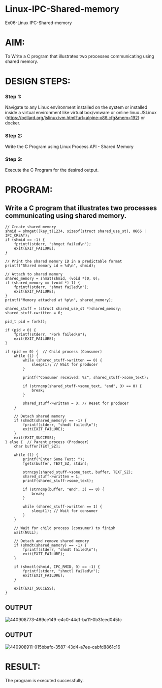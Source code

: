 # Linux-IPC-Shared-memory
Ex06-Linux IPC-Shared-memory

# AIM:
To Write a C program that illustrates two processes communicating using shared memory.

# DESIGN STEPS:

### Step 1:

Navigate to any Linux environment installed on the system or installed inside a virtual environment like virtual box/vmware or online linux JSLinux (https://bellard.org/jslinux/vm.html?url=alpine-x86.cfg&mem=192) or docker.

### Step 2:

Write the C Program using Linux Process API - Shared Memory

### Step 3:

Execute the C Program for the desired output. 

# PROGRAM:

## Write a C program that illustrates two processes communicating using shared memory.

```
// Create shared memory
shmid = shmget((key_t)1234, sizeof(struct shared_use_st), 0666 | IPC_CREAT);
if (shmid == -1) {
    fprintf(stderr, "shmget failed\n");
    exit(EXIT_FAILURE);
}

// Print the shared memory ID in a predictable format
printf("Shared memory id = %d\n", shmid);

// Attach to shared memory
shared_memory = shmat(shmid, (void *)0, 0);
if (shared_memory == (void *)-1) {
    fprintf(stderr, "shmat failed\n");
    exit(EXIT_FAILURE);
}
printf("Memory attached at %p\n", shared_memory);

shared_stuff = (struct shared_use_st *)shared_memory;
shared_stuff->written = 0;

pid_t pid = fork();

if (pid < 0) {
    fprintf(stderr, "Fork failed\n");
    exit(EXIT_FAILURE);
}

if (pid == 0) {  // Child process (Consumer)
    while (1) {
        while (shared_stuff->written == 0) {
            sleep(1); // Wait for producer
        }

        printf("Consumer received: %s", shared_stuff->some_text);

        if (strncmp(shared_stuff->some_text, "end", 3) == 0) {
            break;
        }

        shared_stuff->written = 0; // Reset for producer
    }

    // Detach shared memory
    if (shmdt(shared_memory) == -1) {
        fprintf(stderr, "shmdt failed\n");
        exit(EXIT_FAILURE);
    }
    exit(EXIT_SUCCESS);
} else {  // Parent process (Producer)
    char buffer[TEXT_SZ];

    while (1) {
        printf("Enter Some Text: ");
        fgets(buffer, TEXT_SZ, stdin);

        strncpy(shared_stuff->some_text, buffer, TEXT_SZ);
        shared_stuff->written = 1;
        printf(shared_stuff->some_text);

        if (strncmp(buffer, "end", 3) == 0) {
            break;
        }

        while (shared_stuff->written == 1) {
            sleep(1); // Wait for consumer
        }
    }

    // Wait for child process (consumer) to finish
    wait(NULL);

    // Detach and remove shared memory
    if (shmdt(shared_memory) == -1) {
        fprintf(stderr, "shmdt failed\n");
        exit(EXIT_FAILURE);
    }
    
    if (shmctl(shmid, IPC_RMID, 0) == -1) {
        fprintf(stderr, "shmctl failed\n");
        exit(EXIT_FAILURE);
    }

    exit(EXIT_SUCCESS);
}
```

## OUTPUT
![440908773-469ce149-e4c0-44c1-ba11-0b3feed045fc](https://github.com/user-attachments/assets/a173df92-bf88-417b-8e15-ede8ce1e43be)




## OUTPUT
![440908911-015bbafc-3587-43d4-a7ee-cabfd8861c16](https://github.com/user-attachments/assets/239af456-6b5d-4e4d-8c20-91afddc8618a)





# RESULT:
The program is executed successfully.
